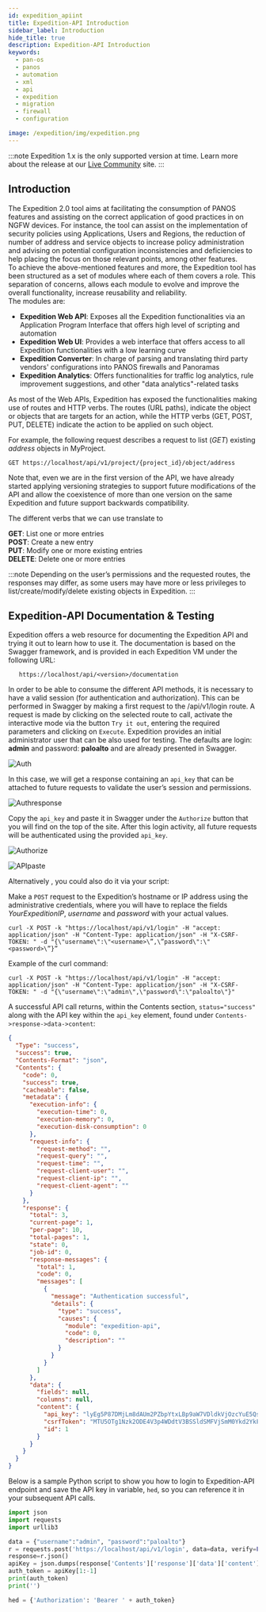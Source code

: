 ```yaml
---
id: expedition_apiint
title: Expedition-API Introduction
sidebar_label: Introduction
hide_title: true
description: Expedition-API Introduction
keywords:
  - pan-os
  - panos
  - automation
  - xml
  - api
  - expedition
  - migration
  - firewall
  - configuration

image: /expedition/img/expedition.png
---
```


:::note
Expedition 1.x is the only supported version at time. Learn more about the release at our [Live Community](https://live.paloaltonetworks.com/t5/expedition-articles/expedition-2-0-release-date-postponed/ta-p/423747) site.
:::

## Introduction

The Expedition 2.0 tool aims at facilitating the consumption of PANOS features and assisting on the correct application of good practices in on NGFW devices.
For instance, the tool can assist on the implementation of security policies using Applications, Users and Regions,
the reduction of number of address and service objects to increase policy administration
and advising on potential configuration inconsistencies and deficiencies to help placing the focus on those relevant points, among other features.  
To achieve the above-mentioned features and more, the Expedition tool has been structured as a set of modules where each of them covers a role.
This separation of concerns, allows each module to evolve and improve the overall functionality, increase reusability and reliability.  
The modules are:

- **Expedition Web API**: Exposes all the Expedition functionalities via an Application Program Interface that offers high level of scripting and automation
- **Expedition Web UI**: Provides a web interface that offers access to all Expedition functionalities with a low learning curve
- **Expedition Converter**: In charge of parsing and translating third party vendors' configurations into PANOS firewalls and Panoramas
- **Expedition Analytics**: Offers functionalities for traffic log analytics, rule improvement suggestions, and other "data analytics"-related tasks

As most of the Web APIs, Expedition has exposed the functionalities making use of routes and HTTP verbs.
The routes (URL paths), indicate the object or objects that are targets for an action,
while the HTTP verbs (GET, POST, PUT, DELETE) indicate the action to be applied on such object.

For example, the following request describes a request to list (_GET_) existing _address_ objects in MyProject.

```console
GET https://localhost/api/v1/project/{project_id}/object/address
```

Note that, even we are in the first version of the API, we have already started applying versioning strategies to support future modifications of the API
and allow the coexistence of more than one version on the same Expedition and future support backwards compatibility.

The different verbs that we can use translate to

**GET**: List one or more entries  
**POST**: Create a new entry  
**PUT**: Modify one or more existing entries  
**DELETE**: Delete one or more entries

:::note
Depending on the user’s permissions and the requested routes, the responses may differ, as some users may have more or
less privileges to list/create/modify/delete existing objects in Expedition.
:::

## Expedition-API Documentation & Testing

Expedition offers a web resource for documenting the Expedition API and trying it out to learn how to use it.
The documentation is based on the Swagger framework, and is provided in each Expedition VM under the following URL:

```Console
   https://localhost/api/<version>/documentation
```

In order to be able to consume the different API methods, it is necessary to have a valid session (for authentication and authorization).
This can be performed in Swagger by making a first request to the /api/v1/login route.
A request is made by clicking on the selected route to call, activate the interactive mode via the button `Try it out`,
entering the required parameters and clicking on `Execute`.
Expedition provides an initial administrator user that can be also used for testing.
The defaults are login: **admin** and password: **paloalto** and are already presented in Swagger.

![Auth](/expedition/img/auth.png "Auth")

In this case, we will get a response containing an `api_key` that can be attached to future requests to validate the user’s session and permissions.

![Authresponse](/expedition/img/authresponse.png "Authresponse")

Copy the `api_key` and paste it in Swagger under the `Authorize` button that you will find on the top of the site.
After this login activity, all future requests will be authenticated using the provided `api_key`.

![Authorize](/expedition/img/authorize.png "Authorize")

![APIpaste](/expedition/img/APIpaste.png "APIpaste")

Alternatively , you could also do it via your script:

Make a `POST` request to the Expedition’s hostname or IP address using the administrative credentials, where you will have to replace the fields _YourExpeditionIP_, _username_ and _password_ with your actual values.

```shell-session
curl -X POST -k "https://localhost/api/v1/login" -H "accept: application/json" -H "Content-Type: application/json" -H "X-CSRF-TOKEN: " -d "{\"username\":\"<username>\”,\”password\":\"<password>\”}”
```

Example of the curl command:

```shell-session
curl -X POST -k "https://localhost/api/v1/login" -H "accept: application/json" -H "Content-Type: application/json" -H "X-CSRF-TOKEN: " -d "{\"username\":\"admin\",\"password\":\"paloalto\"}"
```

A successful API call returns, within the Contents section, `status="success"` along with the API key within the `api_key` element, found under `Contents->response->data->content`:

```json
{
  "Type": "success",
  "success": true,
  "Contents-Format": "json",
  "Contents": {
    "code": 0,
    "success": true,
    "cacheable": false,
    "metadata": {
      "execution-info": {
        "execution-time": 0,
        "execution-memory": 0,
        "execution-disk-consumption": 0
      },
      "request-info": {
        "request-method": "",
        "request-query": "",
        "request-time": "",
        "request-client-user": "",
        "request-client-ip": "",
        "request-client-agent": ""
      }
    },
    "response": {
      "total": 3,
      "current-page": 1,
      "per-page": 10,
      "total-pages": 1,
      "state": 0,
      "job-id": 0,
      "response-messages": {
        "total": 1,
        "code": 0,
        "messages": [
          {
            "message": "Authentication successful",
            "details": {
              "type": "success",
              "causes": {
                "module": "expedition-api",
                "code": 0,
                "description": ""
              }
            }
          }
        ]
      },
      "data": {
        "fields": null,
        "columns": null,
        "content": {
          "api_key": "lyEg5P87DMjLm8dAUm2PZbpYtxLBp9aW7VDldkVjOzcYuE5QscqlUAspchkOIVQQCAYSbbGK3NKKhJFpEj80X44nAZzVO1zA8p87Fs1PfluN8Gg8p20q57fSI43v9H1Z",
          "csrfToken": "MTU5OTg1Nzk2ODE4V3p4WDdtV3BSSldSMFVjSmM0Ykd2YkFqc1cydlJR",
          "id": 1
        }
      }
    }
  }
}
```

Below is a sample Python script to show you how to login to Expedition-API endpoint and save the API key in variable, `hed`, so you can reference it in your subsequent API calls.

```python
import json
import requests
import urllib3

data = {"username":"admin", "password":"paloalto"}
r = requests.post('https://localhost/api/v1/login', data=data, verify=False)
response=r.json()
apiKey = json.dumps(response['Contents']['response']['data']['content']['api_key'])
auth_token = apiKey[1:-1]
print(auth_token)
print('')

hed = {'Authorization': 'Bearer ' + auth_token}
```

